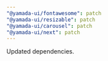 ```yaml
---
"@yamada-ui/fontawesome": patch
"@yamada-ui/resizable": patch
"@yamada-ui/carousel": patch
"@yamada-ui/next": patch
---
```


Updated dependencies.
